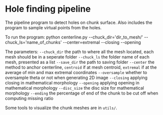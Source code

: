 # Hole finding pipeline
The pipeline program to detect holes on chunk surface.
Also includes the program to sample virtual points from the holes.

To run the program:
python centerline.py --chuck_dir='dir_to_mesh/' --chuck_ls='name_of_chunks' --center=extremal --closing --opening

The parameters:
`--chuck_dir` the path to where all the mesh located, each mesh should be in a seperate folder
`--chuck_ls` the folder name of each mesh, presented as a list
`--save_dir` the path to saving folder
`--center` the method to anchor centerline, `centroid` if at mesh centroid, `extremal` if at the average of min and max extremal coordinates
`--oversample` whether to oversample theta or not when generating 2D image
`--closing` applying closing in mathematical morphology
`--opening` applying opening in mathematical morphology
`--disc_size` the disc size for mathematical morphology
`--ending` the percentage of end of the chunk to be cut off when computing missing ratio

Some tools to visualize the chunk meshes are in `utils/`.

